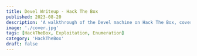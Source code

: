 ```yaml
---
title: Devel Writeup - Hack The Box
published: 2023-08-20
description: 'A walkthrough of the Devel machine on Hack The Box, covering basic enumeration and exploitation using public exploits.'
image: './cover.jpg'
tags: [HackTheBox, Exploitation, Enumeration]
category: 'HackTheBox'
draft: false
---
```

